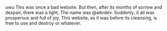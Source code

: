 uwu
This was once a bad website. But then, after its months of sorrow and despair, there was a light. The name was @alkrdev. Suddenly, it all was prosperous and full of joy. This website, as it was before its cleansing, is free to use and destroy or whatever.
